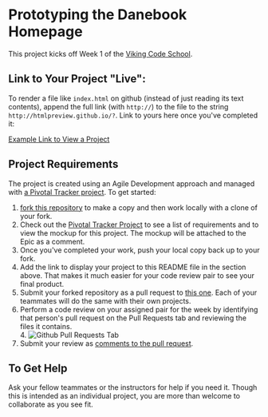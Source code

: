 # Prototyping the Danebook Homepage

This project kicks off Week 1 of the [Viking Code School](http://www.vikingcodeschool.com).

## Link to Your Project "Live":

To render a file like `index.html` on github (instead of just reading its text contents), append the full link (with `http://`) to the file to the string `http://htmlpreview.github.io/?`.  Link to yours here once you've completed it:

[Example Link to View a Project](http://htmlpreview.github.io/?https://github.com/vikingeducation/danebook_homepage/blob/master/README.md)

## Project Requirements

The project is created using an Agile Development approach and managed with [a Pivotal Tracker project]().  To get started:

1. [fork this repository](https://help.github.com/articles/fork-a-repo) to make a copy and then work locally with a clone of your fork.
2. Check out the [Pivotal Tracker Project]() to see a list of requirements and to view the mockup for this project.  The mockup will be attached to the Epic as a comment.
2. Once you've completed your work, push your local copy back up to your fork.
3. Add the link to display your project to this README file in the section above.  That makes it much easier for your code review pair to see your final product.
4. Submit your forked repository as a pull request to [this one](https://github.com/vikingeducation/danebook_homepage).  Each of your teammates will do the same with their own projects.
3. Perform a code review on your assigned pair for the week by identifying that person's pull request on the Pull Requests tab and reviewing the files it contains.  
    4. ![Github Pull Requests Tab](http://s3.amazonaws.com/viking_education/web_development/web_app_eng/github_pull_request_button.png) 
4. Submit your review as [comments to the pull request](https://help.github.com/articles/using-pull-requests#pull-request-discussion).

## To Get Help

Ask your fellow teammates or the instructors for help if you need it.  Though this is intended as an individual project, you are more than welcome to collaborate as you see fit.



